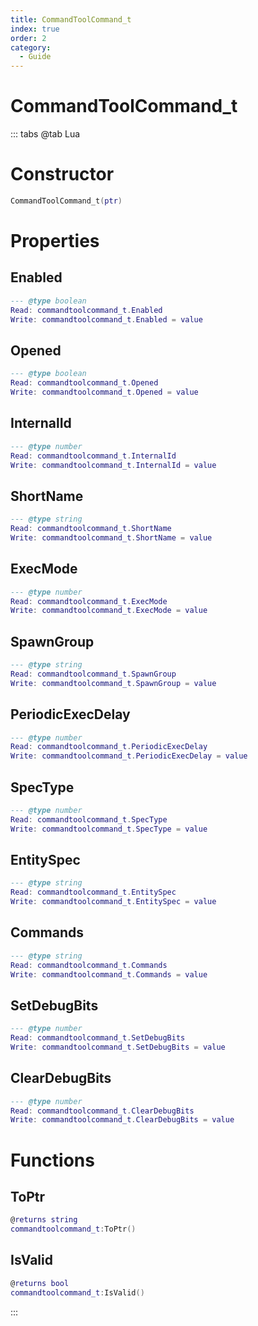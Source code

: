 ```yaml
---
title: CommandToolCommand_t
index: true
order: 2
category:
  - Guide
---
```


# CommandToolCommand_t

::: tabs
@tab Lua
# Constructor
```lua
CommandToolCommand_t(ptr)
```
# Properties
## Enabled 
```lua
--- @type boolean
Read: commandtoolcommand_t.Enabled
Write: commandtoolcommand_t.Enabled = value
```
## Opened 
```lua
--- @type boolean
Read: commandtoolcommand_t.Opened
Write: commandtoolcommand_t.Opened = value
```
## InternalId 
```lua
--- @type number
Read: commandtoolcommand_t.InternalId
Write: commandtoolcommand_t.InternalId = value
```
## ShortName 
```lua
--- @type string
Read: commandtoolcommand_t.ShortName
Write: commandtoolcommand_t.ShortName = value
```
## ExecMode 
```lua
--- @type number
Read: commandtoolcommand_t.ExecMode
Write: commandtoolcommand_t.ExecMode = value
```
## SpawnGroup 
```lua
--- @type string
Read: commandtoolcommand_t.SpawnGroup
Write: commandtoolcommand_t.SpawnGroup = value
```
## PeriodicExecDelay 
```lua
--- @type number
Read: commandtoolcommand_t.PeriodicExecDelay
Write: commandtoolcommand_t.PeriodicExecDelay = value
```
## SpecType 
```lua
--- @type number
Read: commandtoolcommand_t.SpecType
Write: commandtoolcommand_t.SpecType = value
```
## EntitySpec 
```lua
--- @type string
Read: commandtoolcommand_t.EntitySpec
Write: commandtoolcommand_t.EntitySpec = value
```
## Commands 
```lua
--- @type string
Read: commandtoolcommand_t.Commands
Write: commandtoolcommand_t.Commands = value
```
## SetDebugBits 
```lua
--- @type number
Read: commandtoolcommand_t.SetDebugBits
Write: commandtoolcommand_t.SetDebugBits = value
```
## ClearDebugBits 
```lua
--- @type number
Read: commandtoolcommand_t.ClearDebugBits
Write: commandtoolcommand_t.ClearDebugBits = value
```
# Functions
## ToPtr
```lua
@returns string
commandtoolcommand_t:ToPtr()
```
## IsValid
```lua
@returns bool
commandtoolcommand_t:IsValid()
```

:::